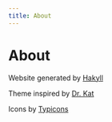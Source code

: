 ```yaml
---
title: About
---
```


# About

Website generated by <a href="http://jaspervdj.be/hakyll">Hakyll</a>

Theme inspired by <a href="http://twitter.com/katychuang">Dr. Kat</a>

Icons by <a href="https://www.s-ings.com/typicons/">Typicons</a>
